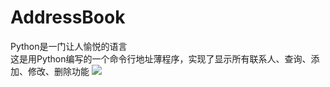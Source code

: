 # AddressBook
Python是一门让人愉悦的语言<br/>
这是用Python编写的一个命令行地址薄程序，实现了显示所有联系人、查询、添加、修改、删除功能
![](https://github.com/ScarLikeGoogle/AddressBook/GIF.gif) 
